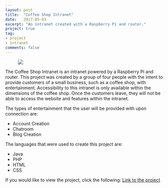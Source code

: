 ```yaml
---
layout: post
title:  "Coffee Shop Intranet"
date:   2017-05-03
excerpt: "An intranet created with a Raspberry Pi and router."
project: true
tag:
- project
- intranet
comments: false
---
```


<figure>
    <a href="https://farm5.staticflickr.com/4850/30785833037_4a0f194e4f_z.jpg"><img src="https://farm5.staticflickr.com/4850/30785833037_4a0f194e4f_z.jpg"></a>   
</figure>

The Coffee Shop Intranet is an intranet powered by a Raspberry Pi and router. This project was created by a group of four people with the intent to provide customers of a small business, such as a coffee shop, with entertainment. Accessibility to this intranet is only available within the dimensions of the coffee shop. Once the customers leave, they will not be able to access the website and features within the intranet.

The types of entertainment that the user will be provided with upon connection are:
* Account Creation
* Chatroom
* Blog Creation

The languages that were used to create this project are: 
* Java
* PHP
* HTML
* CSS

If you would like to view the project, click the following:
[Link to the project](https://github.com/asolon11/CoffeeShopIntranet)
